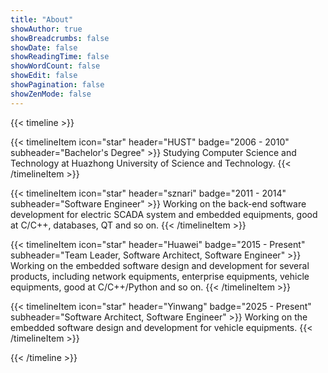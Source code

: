 ```yaml
---
title: "About"
showAuthor: true
showBreadcrumbs: false
showDate: false
showReadingTime: false
showWordCount: false
showEdit: false
showPagination: false
showZenMode: false
---
```


{{< timeline >}}

{{< timelineItem icon="star" header="HUST" badge="2006 - 2010" subheader="Bachelor's Degree" >}}
Studying Computer Science and Technology at Huazhong University of Science and Technology.
{{< /timelineItem >}}


{{< timelineItem icon="star" header="sznari" badge="2011 - 2014" subheader="Software Engineer" >}}
Working on the back-end software development for electric SCADA system and embedded equipments, good at C/C++, databases, QT and so on.
{{< /timelineItem >}}

{{< timelineItem icon="star" header="Huawei" badge="2015 - Present" subheader="Team Leader, Software Architect, Software Engineer" >}}
Working on the embedded software design and development for several products, including network equipments, enterprise equipments, vehicle equipments, good at C/C++/Python and so on.
{{< /timelineItem >}}

{{< timelineItem icon="star" header="Yinwang" badge="2025 - Present" subheader="Software Architect, Software Engineer" >}}
Working on the embedded software design and development for vehicle equipments.
{{< /timelineItem >}}

{{< /timeline >}}

